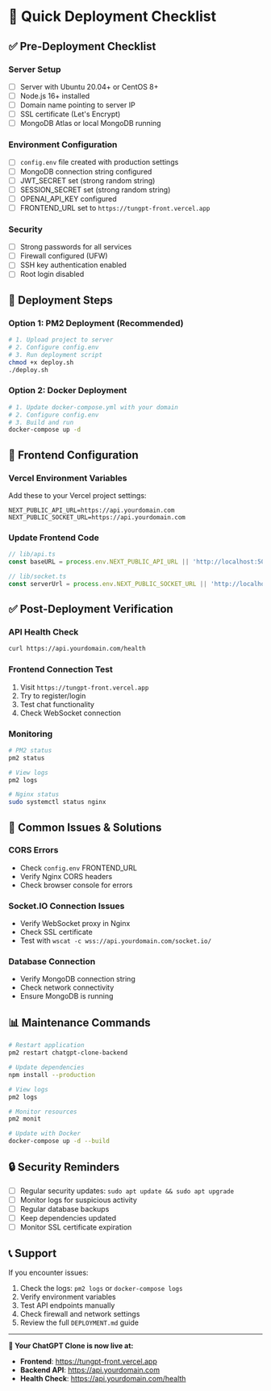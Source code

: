 # 🚀 Quick Deployment Checklist

## ✅ Pre-Deployment Checklist

### Server Setup
- [ ] Server with Ubuntu 20.04+ or CentOS 8+
- [ ] Node.js 16+ installed
- [ ] Domain name pointing to server IP
- [ ] SSL certificate (Let's Encrypt)
- [ ] MongoDB Atlas or local MongoDB running

### Environment Configuration
- [ ] `config.env` file created with production settings
- [ ] MongoDB connection string configured
- [ ] JWT_SECRET set (strong random string)
- [ ] SESSION_SECRET set (strong random string)
- [ ] OPENAI_API_KEY configured
- [ ] FRONTEND_URL set to `https://tungpt-front.vercel.app`

### Security
- [ ] Strong passwords for all services
- [ ] Firewall configured (UFW)
- [ ] SSH key authentication enabled
- [ ] Root login disabled

## 🚀 Deployment Steps

### Option 1: PM2 Deployment (Recommended)
```bash
# 1. Upload project to server
# 2. Configure config.env
# 3. Run deployment script
chmod +x deploy.sh
./deploy.sh
```

### Option 2: Docker Deployment
```bash
# 1. Update docker-compose.yml with your domain
# 2. Configure config.env
# 3. Build and run
docker-compose up -d
```

## 🔗 Frontend Configuration

### Vercel Environment Variables
Add these to your Vercel project settings:
```env
NEXT_PUBLIC_API_URL=https://api.yourdomain.com
NEXT_PUBLIC_SOCKET_URL=https://api.yourdomain.com
```

### Update Frontend Code
```typescript
// lib/api.ts
const baseURL = process.env.NEXT_PUBLIC_API_URL || 'http://localhost:5000';

// lib/socket.ts
const serverUrl = process.env.NEXT_PUBLIC_SOCKET_URL || 'http://localhost:5000';
```

## ✅ Post-Deployment Verification

### API Health Check
```bash
curl https://api.yourdomain.com/health
```

### Frontend Connection Test
1. Visit `https://tungpt-front.vercel.app`
2. Try to register/login
3. Test chat functionality
4. Check WebSocket connection

### Monitoring
```bash
# PM2 status
pm2 status

# View logs
pm2 logs

# Nginx status
sudo systemctl status nginx
```

## 🚨 Common Issues & Solutions

### CORS Errors
- Check `config.env` FRONTEND_URL
- Verify Nginx CORS headers
- Check browser console for errors

### Socket.IO Connection Issues
- Verify WebSocket proxy in Nginx
- Check SSL certificate
- Test with `wscat -c wss://api.yourdomain.com/socket.io/`

### Database Connection
- Verify MongoDB connection string
- Check network connectivity
- Ensure MongoDB is running

## 📊 Maintenance Commands

```bash
# Restart application
pm2 restart chatgpt-clone-backend

# Update dependencies
npm install --production

# View logs
pm2 logs

# Monitor resources
pm2 monit

# Update with Docker
docker-compose up -d --build
```

## 🔒 Security Reminders

- [ ] Regular security updates: `sudo apt update && sudo apt upgrade`
- [ ] Monitor logs for suspicious activity
- [ ] Regular database backups
- [ ] Keep dependencies updated
- [ ] Monitor SSL certificate expiration

## 📞 Support

If you encounter issues:
1. Check the logs: `pm2 logs` or `docker-compose logs`
2. Verify environment variables
3. Test API endpoints manually
4. Check firewall and network settings
5. Review the full `DEPLOYMENT.md` guide

---

**🎉 Your ChatGPT Clone is now live at:**
- **Frontend**: https://tungpt-front.vercel.app
- **Backend API**: https://api.yourdomain.com
- **Health Check**: https://api.yourdomain.com/health
